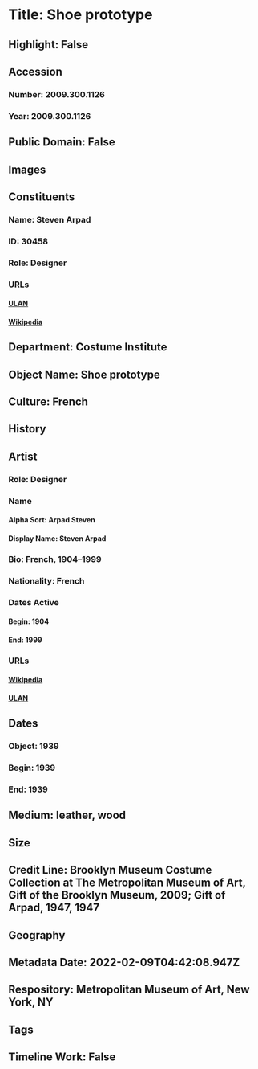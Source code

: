 # Title: Shoe prototype
## Highlight: False
## Accession
### Number: 2009.300.1126
### Year: 2009.300.1126
## Public Domain: False
## Images
## Constituents
### Name: Steven Arpad
### ID: 30458
### Role: Designer
### URLs
#### [ULAN](http://vocab.getty.edu/page/ulan/500524748)
#### [Wikipedia](https://www.wikidata.org/wiki/Q67175869)
## Department: Costume Institute
## Object Name: Shoe prototype
## Culture: French
## History
## Artist
### Role: Designer
### Name
#### Alpha Sort: Arpad Steven
#### Display Name: Steven Arpad
### Bio: French, 1904–1999
### Nationality: French
### Dates Active
#### Begin: 1904
#### End: 1999
### URLs
#### [Wikipedia](https://www.wikidata.org/wiki/Q67175869)
#### [ULAN](http://vocab.getty.edu/page/ulan/500524748)
## Dates
### Object: 1939
### Begin: 1939
### End: 1939
## Medium: leather, wood
## Size
## Credit Line: Brooklyn Museum Costume Collection at The Metropolitan Museum of Art, Gift of the Brooklyn Museum, 2009; Gift of Arpad, 1947, 1947
## Geography
## Metadata Date: 2022-02-09T04:42:08.947Z
## Respository: Metropolitan Museum of Art, New York, NY
## Tags
## Timeline Work: False